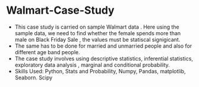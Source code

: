 # Walmart-Case-Study

* This case study is carried on sample Walmart data . Here using the sample data, we need to find whether the female spends more than male on Black Friday Sale , the values must be statiscal signigicant.
* The same has to be done for married and unmarried people and also for different age band people.
* The case study involves using descriptive statistics, inferential statistics, exploratory data analysis , marginal and conditional probability.
* Skills Used: Python, Stats and Probability, Numpy, Pandas, matplotlib, Seaborn. Scipy  
